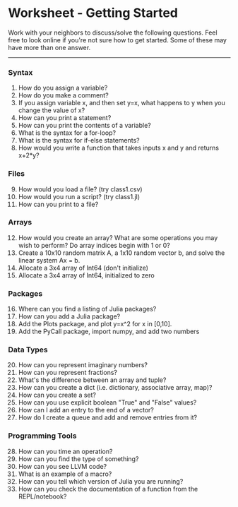 # Worksheet - Getting Started

Work with your neighbors to discuss/solve the following questions.  Feel free to look online if you're not sure how to get started.  Some of these may have more than one answer.

---

### Syntax

1. How do you assign a variable?
2. How do you make a comment?
3. If you assign variable x, and then set y=x, what happens to y when you change the value of x?
4. How can you print a statement?
5. How can you print the contents of a variable?
6. What is the syntax for a for-loop?
7. What is the syntax for if-else statements?
8. How would you write a function that takes inputs x and y and returns x+2*y?

### Files

9. How would you load a file? (try class1.csv)
10. How would you run a script? (try class1.jl)
11. How can you print to a file?

### Arrays

12. How would you create an array?  What are some operations you may wish to perform?  Do array indices begin with 1 or 0?
13. Create a 10x10 random matrix A, a 1x10 random vector b, and solve the linear system Ax = b.
14. Allocate a 3x4 array of Int64 (don't initialize)
15. Allocate a 3x4 array of Int64, initialized to zero

### Packages

16. Where can you find a listing of Julia packages?
17. How can you add a Julia package?
18. Add the Plots package, and plot y=x^2 for x in [0,10].
19. Add the PyCall package, import numpy, and add two numbers

### Data Types

20. How can you represent imaginary numbers?
21. How can you represent fractions?
22. What's the difference between an array and tuple?
23. How can you create a dict (i.e. dictionary, associative array, map)?
24. How can you create a set?
25. How can you use explicit boolean "True" and "False" values?
26. How can I add an entry to the end of a vector?
27. How do I create a queue and add and remove entries from it?

### Programming Tools

28. How can you time an operation?
29. How can you find the type of something?
30. How can you see LLVM code?
31. What is an example of a macro?
32. How can you tell which version of Julia you are running?
33. How can you check the documentation of a function from the REPL/notebook?